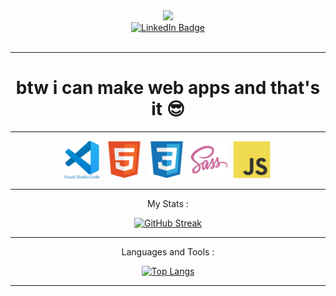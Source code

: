 
<div id="header" align="center">
  <img src="https://media.giphy.com/media/xhhs2xNsO58gPn99jb/giphy.gif" width="200"/>
  <div id="badges">
  <a href="https://www.linkedin.com/in/dian-grigorov-27573b258/">
    <img src="https://img.shields.io/badge/LinkedIn-blue?style=for-the-badge&logo=linkedin&logoColor=white" alt="LinkedIn Badge"/>
  </a>
</div>
   <img src="https://komarev.com/ghpvc/?username=dianGrigorov&style=flat-square&color=blue" alt=""/>
  
  ---
  
  <h1>btw i can make web apps and that's it 😎 </h1>
  
  ---
  
  <div>
     <img src="https://github.com/devicons/devicon/blob/master/icons/vscode/vscode-original-wordmark.svg" title="VS Code" alt="VS Code" width="60" height="60"/>&nbsp;
     <img src="https://github.com/devicons/devicon/blob/master/icons/html5/html5-original.svg" title="HTML" alt="HTML" width="60" height="60"/>&nbsp;
     <img src="https://github.com/devicons/devicon/blob/master/icons/css3/css3-original.svg" title="CSS" alt="CSS" width="60" height="60"/>&nbsp;
     <img src="https://github.com/devicons/devicon/blob/master/icons/sass/sass-original.svg" title="SAAS" alt="SAAS" width="60" height="60"/>&nbsp;
     <img src="https://github.com/devicons/devicon/blob/master/icons/javascript/javascript-original.svg" title="JavaScript" alt="JavaScript" width="60" height="60"/>&nbsp;
    </div>
  
  ---
 My Stats :
  
  [![GitHub Streak](http://github-readme-streak-stats.herokuapp.com?user=dianGrigorov&theme=dark&background=000000)](https://git.io/streak-stats)
  
  ---
 Languages and Tools :


  
  [![Top Langs](https://github-readme-stats.vercel.app/api/top-langs/?username=dianGrigorov&layout=compact&theme=vision-friendly-dark)](https://github.com/anuraghazra/github-readme-stats)
  
  ---
  
<!--
**dianGrigorov/dianGrigorov** is a ✨ _special_ ✨ repository because its `README.md` (this file) appears on your GitHub profile.

Here are some ideas to get you started:

- 🔭 I’m currently working on ...
- 🌱 I’m currently learning ...
- 👯 I’m looking to collaborate on ...
- 🤔 I’m looking for help with ...
- 💬 Ask me about ...
- 📫 How to reach me: ...
- 😄 Pronouns: ...
- ⚡ Fun fact: ...
-->
